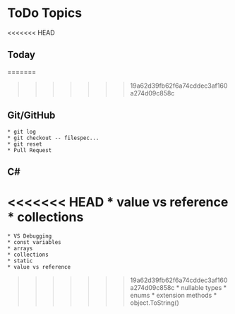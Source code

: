 # ToDo Topics

<<<<<<< HEAD
## Today

=======
>>>>>>> 19a62d39fb62f6a74cddec3af160a274d09c858c
## Git/GitHub
    * git log
    * git checkout -- filespec...
    * git reset
    * Pull Request

## C#
<<<<<<< HEAD
    * value vs reference
    * collections
=======
    * VS Debugging
    * const variables
    * arrays 
    * collections
    * static
    * value vs reference
>>>>>>> 19a62d39fb62f6a74cddec3af160a274d09c858c
    * nullable types
    * enums
    * extension methods
    * object.ToString()